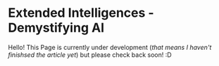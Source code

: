 # Extended Intelligences - Demystifying AI

Hello! This Page is currently under development (*that means I haven't finishsed the article yet*) but please check back soon! :D

